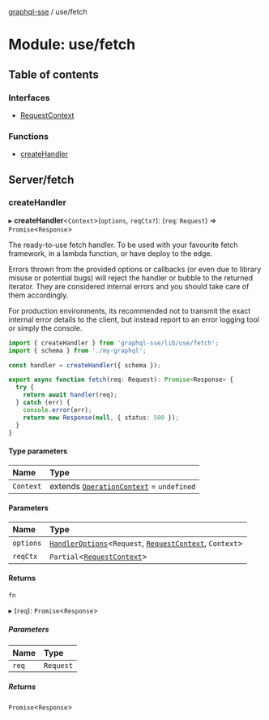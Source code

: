 [graphql-sse](../README.md) / use/fetch

# Module: use/fetch

## Table of contents

### Interfaces

- [RequestContext](../interfaces/use_fetch.RequestContext.md)

### Functions

- [createHandler](use_fetch.md#createhandler)

## Server/fetch

### createHandler

▸ **createHandler**<`Context`\>(`options`, `reqCtx?`): (`req`: `Request`) => `Promise`<`Response`\>

The ready-to-use fetch handler. To be used with your favourite fetch
framework, in a lambda function, or have deploy to the edge.

Errors thrown from the provided options or callbacks (or even due to
library misuse or potential bugs) will reject the handler or bubble to the
returned iterator. They are considered internal errors and you should take care
of them accordingly.

For production environments, its recommended not to transmit the exact internal
error details to the client, but instead report to an error logging tool or simply
the console.

```ts
import { createHandler } from 'graphql-sse/lib/use/fetch';
import { schema } from './my-graphql';

const handler = createHandler({ schema });

export async function fetch(req: Request): Promise<Response> {
  try {
    return await handler(req);
  } catch (err) {
    console.error(err);
    return new Response(null, { status: 500 });
  }
}
```

#### Type parameters

| Name | Type |
| :------ | :------ |
| `Context` | extends [`OperationContext`](handler.md#operationcontext) = `undefined` |

#### Parameters

| Name | Type |
| :------ | :------ |
| `options` | [`HandlerOptions`](../interfaces/handler.HandlerOptions.md)<`Request`, [`RequestContext`](../interfaces/use_fetch.RequestContext.md), `Context`\> |
| `reqCtx` | `Partial`<[`RequestContext`](../interfaces/use_fetch.RequestContext.md)\> |

#### Returns

`fn`

▸ (`req`): `Promise`<`Response`\>

##### Parameters

| Name | Type |
| :------ | :------ |
| `req` | `Request` |

##### Returns

`Promise`<`Response`\>
